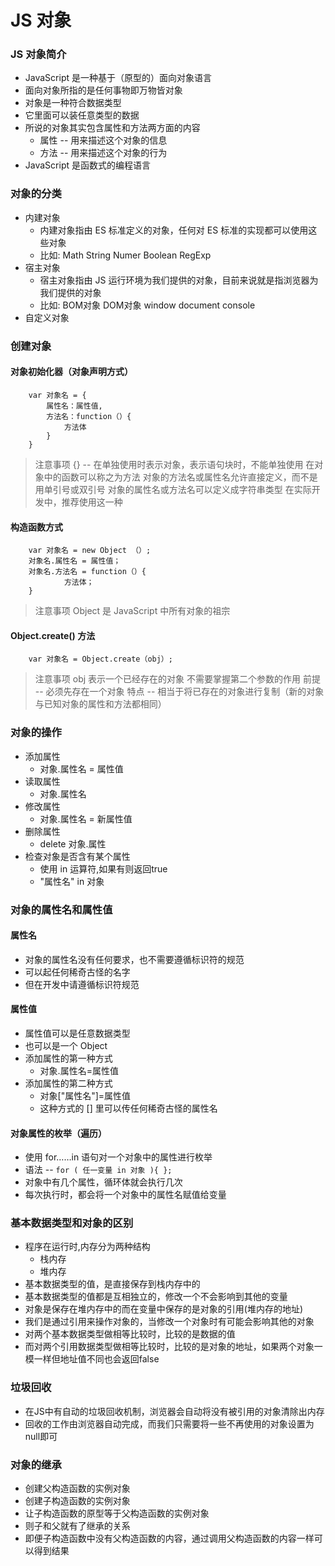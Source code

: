 # JS 对象
### JS 对象简介
- JavaScript 是一种基于（原型的）面向对象语言
- 面向对象所指的是任何事物即万物皆对象
- 对象是一种符合数据类型
- 它里面可以装任意类型的数据
- 所说的对象其实包含属性和方法两方面的内容
	- 属性 -- 用来描述这个对象的信息
	- 方法 -- 用来描述这个对象的行为
- JavaScript 是函数式的编程语言

### 对象的分类
- 内建对象
	- 内建对象指由 ES 标准定义的对象，任何对 ES 标准的实现都可以使用这些对象
	- 比如: Math String Numer Boolean RegExp
- 宿主对象
	- 宿主对象指由 JS 运行环境为我们提供的对象，目前来说就是指浏览器为我们提供的对象
	- 比如: BOM对象 DOM对象 window document console
- 自定义对象

### 创建对象
#### 对象初始化器（对象声明方式）
```
	var 对象名 = {
		属性名：属性值,
		方法名：function（）{
			方法体
		}
	}
```
> 注意事项
> {} -- 在单独使用时表示对象，表示语句块时，不能单独使用
> 在对象中的函数可以称之为方法
> 对象的方法名或属性名允许直接定义，而不是用单引号或双引号
> 对象的属性名或方法名可以定义成字符串类型
> 在实际开发中，推荐使用这一种

#### 构造函数方式
```
	var 对象名 = new Object （）;
    对象名.属性名 = 属性值；
    对象名.方法名 = function（）{
 			方法体；
    }
```
> 注意事项
> Object 是 JavaScript 中所有对象的祖宗

#### Object.create() 方法
```
	var 对象名 = Object.create（obj）;
```
> 注意事项
> obj 表示一个已经存在的对象
> 不需要掌握第二个参数的作用
> 前提 -- 必须先存在一个对象
> 特点 -- 相当于将已存在的对象进行复制（新的对象与已知对象的属性和方法都相同）

### 对象的操作
- 添加属性
	- 对象.属性名 = 属性值
- 读取属性
	- 对象.属性名
- 修改属性
	- 对象.属性名 = 新属性值
- 删除属性
	- delete 对象.属性
- 检查对象是否含有某个属性
	- 使用 in 运算符,如果有则返回true
	- "属性名" in 对象

### 对象的属性名和属性值
#### 属性名
- 对象的属性名没有任何要求，也不需要遵循标识符的规范
- 可以起任何稀奇古怪的名字
- 但在开发中请遵循标识符规范

#### 属性值
- 属性值可以是任意数据类型
- 也可以是一个 Object
- 添加属性的第一种方式
	- 对象.属性名=属性值
- 添加属性的第二种方式
	- 对象["属性名"]=属性值
	- 这种方式的 [] 里可以传任何稀奇古怪的属性名

#### 对象属性的枚举（遍历）
- 使用 for……in 语句对一个对象中的属性进行枚举
- 语法 -- `for ( 任一变量 in 对象 ){ };`
- 对象中有几个属性，循环体就会执行几次
- 每次执行时，都会将一个对象中的属性名赋值给变量

### 基本数据类型和对象的区别
- 程序在运行时,内存分为两种结构
	- 栈内存
	- 堆内存
- 基本数据类型的值，是直接保存到栈内存中的
- 基本数据类型的值都是互相独立的，修改一个不会影响到其他的变量
- 对象是保存在堆内存中的而在变量中保存的是对象的引用(堆内存的地址)
- 我们是通过引用来操作对象的，当修改一个对象时有可能会影响其他的对象
- 对两个基本数据类型做相等比较时，比较的是数据的值
- 而对两个引用数据类型做相等比较时，比较的是对象的地址，如果两个对象一模一样但地址值不同也会返回false

### 垃圾回收
- 在JS中有自动的垃圾回收机制，浏览器会自动将没有被引用的对象清除出内存
- 回收的工作由浏览器自动完成，而我们只需要将一些不再使用的对象设置为null即可

### 对象的继承
- 创建父构造函数的实例对象
- 创建子构造函数的实例对象
- 让子构造函数的原型等于父构造函数的实例对象
- 则子和父就有了继承的关系
- 即便子构造函数中没有父构造函数的内容，通过调用父构造函数的内容一样可以得到结果


